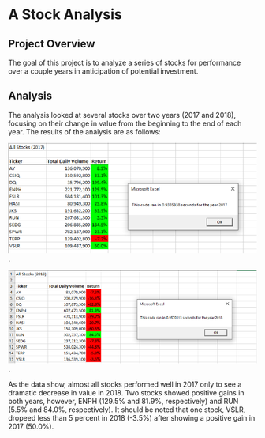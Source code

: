 # A Stock Analysis

## Project Overview

The goal of this project is to analyze a series of stocks for performance over a couple years in anticipation of potential investment.

## Analysis

The analysis looked at several stocks over two years (2017 and 2018), focusing on their change in value from the beginning to the end of each year. The results of the analysis are as follows: 

![VBA_Challenge_2017](VBA_Challenge_2017.png).

![VBA_Challenge_2018](VBA_Challenge_2018.png).

As the data show, almost all stocks performed well in 2017 only to see a dramatic decrease in value in 2018. Two stocks showed positive gains in both years, however, ENPH (129.5% and 81.9%, respectively) and RUN (5.5% and 84.0%, respectively). It should be noted that one stock, VSLR, dropeed less than 5 percent in 2018 (-3.5%) after showing a positive gain in 2017 (50.0%). 


